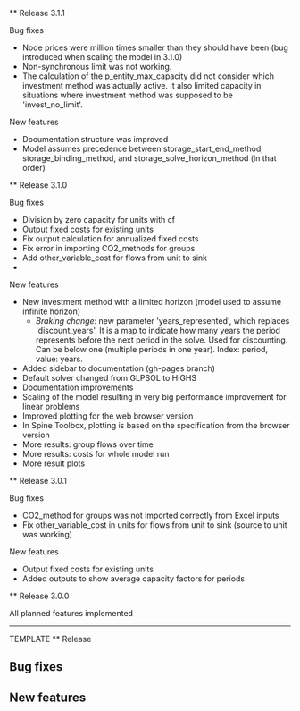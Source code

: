 ** Release 3.1.1

Bug fixes
- Node prices were million times smaller than they should have been (bug introduced when scaling the model in 3.1.0)
- Non-synchronous limit was not working.
- The calculation of the p_entity_max_capacity did not consider which investment method was actually active. It also limited capacity in situations where investment method was supposed to be 'invest_no_limit'.

New features
- Documentation structure was improved
- Model assumes precedence between storage_start_end_method, storage_binding_method, and storage_solve_horizon_method (in that order)

** Release 3.1.0

Bug fixes
- Division by zero capacity for units with cf
- Output fixed costs for existing units
- Fix output calculation for annualized fixed costs
- Fix error in importing CO2_methods for groups
- Add other_variable_cost for flows from unit to sink
- 


New features
- New investment method with a limited horizon (model used to assume infinite horizon)
  - *Braking change*: new parameter 'years_represented', which replaces 'discount_years'. It is a map to indicate how many years the period represents before the next period in the solve. Used for discounting. Can be below one (multiple periods in one year). Index: period, value: years.
- Added sidebar to documentation (gh-pages branch)
- Default solver changed from GLPSOL to HiGHS
- Documentation improvements
- Scaling of the model resulting in very big performance improvement for linear problems
- Improved plotting for the web browser version
- In Spine Toolbox, plotting is based on the specification from the browser version
- More results: group flows over time
- More results: costs for whole model run
- More result plots




** Release 3.0.1

Bug fixes
- CO2_method for groups was not imported correctly from Excel inputs
- Fix other_variable_cost in units for flows from unit to sink (source to unit was working)

New features
- Output fixed costs for existing units
- Added outputs to show average capacity factors for periods

** Release 3.0.0

All planned features implemented


----
TEMPLATE
** Release 

Bug fixes
- 

New features
- 

